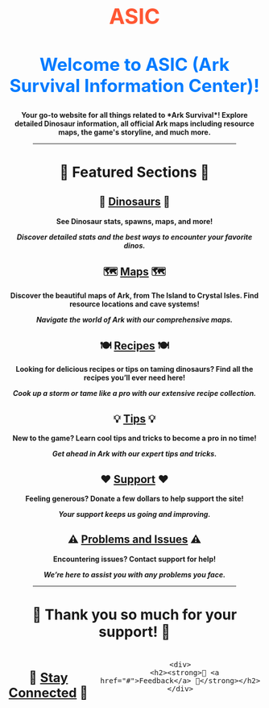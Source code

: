 <div align="center">
  
  <h1 style="font-size: 3em; color: #ff5733;"><strong>ASIC</strong></h1>
  
  <h2 style="font-size: 2.5em; font-weight: bold; color: #007bff;"><strong>Welcome to ASIC (Ark Survival Information Center)!</strong></h2>
  
  <p><strong>Your go-to website for all things related to *Ark Survival*! Explore detailed Dinosaur information, all official Ark maps including resource maps, the game's storyline, and much more.</strong></p>
  
  <hr style="width: 80%;">
  
  <h2 style="font-size: 2em;"><strong>🌟 Featured Sections 🌟</strong></h2>
  
  <div>
    <h2 style="font-size: 1.5em;"><strong>🦕 <a href="Dinosaurs.md" style="font-weight: bold;">Dinosaurs</a> 🦕</strong></h2>
    <p><strong>See Dinosaur stats, spawns, maps, and more!</strong></p>
    <p><strong><em>Discover detailed stats and the best ways to encounter your favorite dinos.</em></strong></p>
  </div>
  
  <div>
    <h2 style="font-size: 1.5em;"><strong>🗺️ <a href="maps.md" style="font-weight: bold;">Maps</a> 🗺️</strong></h2>
    <p><strong>Discover the beautiful maps of Ark, from The Island to Crystal Isles. Find resource locations and cave systems!</strong></p>
    <p><strong><em>Navigate the world of Ark with our comprehensive maps.</em></strong></p>
  </div>
  
  <div>
    <h2 style="font-size: 1.5em;"><strong>🍽️ <a href="recipes.md" style="font-weight: bold;">Recipes</a> 🍽️</strong></h2>
    <p><strong>Looking for delicious recipes or tips on taming dinosaurs? Find all the recipes you’ll ever need here!</strong></p>
    <p><strong><em>Cook up a storm or tame like a pro with our extensive recipe collection.</em></strong></p>
  </div>
  
  <div>
    <h2 style="font-size: 1.5em;"><strong>💡 <a href="tips.md" style="font-weight: bold;">Tips</a> 💡</strong></h2>
    <p><strong>New to the game? Learn cool tips and tricks to become a pro in no time!</strong></p>
    <p><strong><em>Get ahead in Ark with our expert tips and tricks.</em></strong></p>
  </div>
  
  <div>
    <h2 style="font-size: 1.5em;"><strong>❤️ <a href="Donate.md" style="font-weight: bold;">Support</a> ❤️</strong></h2>
    <p><strong>Feeling generous? Donate a few dollars to help support the site!</strong></p>
    <p><strong><em>Your support keeps us going and improving.</em></strong></p>
  </div>
  
  <div>
    <h2 style="font-size: 1.5em;"><strong>⚠️ <a href="Issues.md" style="font-weight: bold;">Problems and Issues</a> ⚠️</strong></h2>
    <p><strong>Encountering issues? Contact support for help!</strong></p>
    <p><strong><em>We’re here to assist you with any problems you face.</em></strong></p>
  </div>
  
  <hr style="width: 80%;">
  
  <h2 style="font-size: 2em;"><strong>🎉 Thank you so much for your support! 🎉</strong></h2>
  
  <div style="display: flex; justify-content: center; gap: 20px; font-size: 1.2em;">
    <div>
      <h2><strong>📣 <a href="#">Stay Connected</a> 📣</strong></h2>
    </div>
  
    <div>
      <h2><strong>📝 <a href="#">Feedback</a> 📝</strong></h2>
    </div>
  </div>
  
</div>

